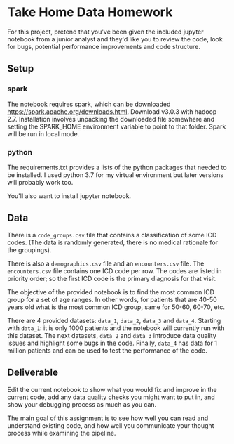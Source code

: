 # Take Home Data Homework

For this project, pretend that you've been given the included jupyter notebook
from a junior analyst and they'd like you to review the code, look for bugs,
potential performance improvements and code structure.

## Setup

### spark

The notebook requires spark, which can be downloaded https://spark.apache.org/downloads.html.
Download v3.0.3 with hadoop 2.7.  Installation involves unpacking the downloaded file
somewhere and setting the SPARK_HOME environment variable to point to that folder. Spark
will be run in local mode.

### python

The requirements.txt provides a lists of the python packages that needed to be installed.
I used python 3.7 for my virtual environment but later versions will probably work too.

You'll also want to install jupyter notebook.

## Data

There is a `code_groups.csv` file that contains a classification of some ICD codes.
(The data is randomly generated, there is no medical rationale for the groupings).

There is also a `demographics.csv` file and an `encounters.csv` file.
The `encounters.csv` file contains one ICD code per row. The codes are listed in priority
order; so the first ICD code is the primary diagnosis for that visit.

The objective of the provided notebook is to find the most common ICD group
for a set of age ranges. In other words, for patients that are 40-50 years old
what is the most common ICD group, same for 50-60, 60-70, etc.

There are 4 provided datasets: `data_1`, `data_2`, `data_3` and `data_4`.
Starting with `data_1`: it is only 1000 patients and the notebook will currently run with this dataset.
The next datasets, `data_2` and `data_3` introduce data quality issues and highlight some bugs in the code.
Finally, `data_4` has data for 1 million patients and can be used to test the performance of the code.

## Deliverable

Edit the current notebook to show what you would fix and improve in the current code,
add any data quality checks you might want to put in, and show your debugging process
as much as you can.

The main goal of this assignment is to see how well you can read and understand existing code, and
how well you communicate your thought process while examining the pipeline.



